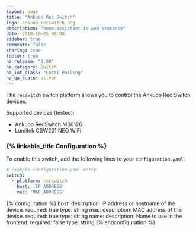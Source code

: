 ```yaml
---
layout: page
title: "Ankuoo Rec Switch"
logo: ankuoo_recswitch.png
description: "home-assistant.io web presence"
date: 2018-10-05 08:00
sidebar: true
comments: false
sharing: true
footer: true
ha_release: "0.80"
ha_category: Switch
ha_iot_class: "Local Polling"
ha_qa_scale: silver
---
```


The `recswitch` switch platform allows you to control the Ankuoo Rec Switch devices.

Supported devices (tested):
- Ankuoo RecSwitch MS6126
- Lumitek CSW201 NEO WiFi

### {% linkable_title Configuration %}

To enable this switch, add the following lines to your `configuration.yaml`:

```yaml
# Example configuration.yaml entry
switch:
  - platform: recswitch
    host: 'IP_ADDRESS'
    mac: 'MAC_ADDRESS'
```

{% configuration %}
host:
  description: IP address or hostname of the device.
  required: true
  type: string
mac:
  description: MAC address of the device.
  required: true
  type: string
name:
  description: Name to use in the frontend.
  required: false
  type: string
{% endconfiguration %}